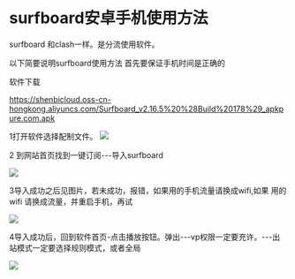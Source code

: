#  surfboard安卓手机使用方法


surfboard 和clash一样。是分流使用软件。

以下简要说明surfboard使用方法
首先要保证手机时间是正确的


软件下载 

https://shenbicloud.oss-cn-hongkong.aliyuncs.com/Surfboard_v2.16.5%20%28Build%20178%29_apkpure.com.apk

1打开软件选择配制文件。
![](https://btflycloud.oss-cn-hongkong.aliyuncs.com/urfboard/surfboard/1.jpg)


2 到网站首页找到一键订阅---导入surfboard 

![](https://btflycloud.oss-cn-hongkong.aliyuncs.com/urfboard/surfboard/2.jpg)


3导入成功之后见图片，若未成功，报错，如果用的手机流量请换成wifi,如果 用的wifi 请换成流量，并重启手机，再试

![](https://btflycloud.oss-cn-hongkong.aliyuncs.com/urfboard/surfboard/3.jpg)

4导入成功后，回到软件首页-点击播放按钮。弹出---vp权限一定要充许。---出站模式一定要选择规则模式，或者全局

![](https://btflycloud.oss-cn-hongkong.aliyuncs.com/urfboard/surfboard/4.jpg)